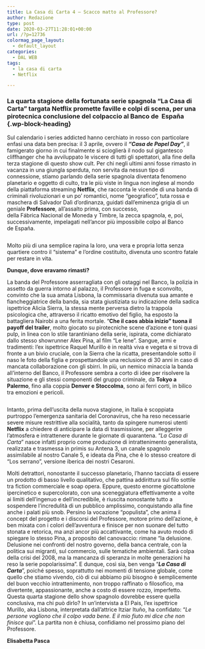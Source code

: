 ```yaml
---
title: La Casa di Carta 4 – Scacco matto al Professore?
author: Redazione
type: post
date: 2020-03-27T11:28:01+00:00
url: /?p=12736
colormag_page_layout:
  - default_layout
categories:
  - DAL WEB
tags:
  - la casa di carta
  - Netflix

---
```

### **La quarta stagione della fortunata serie spagnola “La Casa di Carta” targata Netflix promette faville e colpi di scena, per una pirotecnica conclusione del colpaccio al Banco de&nbsp;&nbsp;España**&nbsp; {.wp-block-heading}

Sul calendario i series addicted hanno cerchiato in rosso con particolare enfasi una data ben precisa: il 3 aprile, ovvero il **_“Casa de Papel Day”_**, il famigerato giorno in cui finalmente si scioglierà il nodo sul gigantesco cliffhanger che ha avviluppato le viscere di tutti gli spettatori, alla fine della terza stagione di questo show cult. Per chi negli ultimi anni fosse rimasto in vacanza in una giungla sperduta, non servita da nessun tipo di connessione, stiamo parlando della serie spagnola diventata fenomeno planetario e oggetto di culto, tra le più viste in lingua non inglese al mondo della piattaforma streaming **Netflix**, che racconta le vicende di una banda di criminali rivoluzionari e un po&#8217; romantici, nome “geografico”, tuta rossa e maschera di Salvador Dalì d&#8217;ordinanza, guidati dall&#8217;eminenza grigia di un geniale **Professore**, all&#8217;assalto prima, con successo, della Fábrica Nacional de Moneda y Timbre, la zecca spagnola, e, poi, successivamente, impelagati nell&#8217;ancor più impossibile colpo al Banco de España.  <figure class="wp-block-image size-large">

<img decoding="async" src="https://progressonline.it/wp-content/uploads/2020/03/cuirosità.015.jpeg" alt="" class="wp-image-12737" /> </figure> 

Molto più di una semplice rapina la loro, una vera e propria lotta senza quartiere contro il “sistema” e l&#8217;ordine costituito, divenuta uno scontro fatale per restare in vita. 

**Dunque, dove eravamo rimasti?** 

La banda del Professore asserragliata con gli ostaggi nel Banco, la polizia in assetto da guerra intorno al palazzo, il Professore in fuga e sconvolto, convinto che la sua amata Lisbona, la commissaria divenuta sua amante e fiancheggiatrice della banda, sia stata giustiziata su indicazione della sadica ispettrice Alicia Sierra, la stessa mente perversa dietro la trappola psicologica che, attraverso il ricatto emotivo del figlio, ha esposto la battagliera Nairobi a una ferita mortale. “**Che il caos abbia inizio” tuona il payoff del trailer**, molto giocato su pirotecniche scene d&#8217;azione e toni quasi pulp, in linea con lo stile tarantiniano della serie, ispirata, come dichiarato dallo stesso showrunner Alex Pina, al film “Le Iene”. Sangue, armi e tradimenti: l&#8217;ex ispettrice Raquel Murillo è in realtà viva e vegeta e si trova di fronte a un bivio cruciale, con la Sierra che la ricatta, presentandole sotto il naso le foto della figlia e prospettandole una reclusione di 30 anni in caso di mancata collaborazione con gli sbirri. In più, un nemico minaccia la banda all&#8217;interno del Banco, il Professore sembra a corto di idee per risolvere la situazione e gli stessi componenti del gruppo criminale, da **Tokyo a Palermo**, fino alla coppia **Denver e Stoccolma**, sono ai ferri corti, in bilico tra emozioni e pericoli.  

<div class="wp-block-image">
  <figure class="aligncenter size-large"><img decoding="async" src="https://progressonline.it/wp-content/uploads/2020/03/AAAABSn4BkIHsiWeLzQPyWIaGNL-zklUAs4h2NdR5fq1BN8MC7powQFsg95tnNwrk9GYTFSyiVmsgfLRzMqzfnx3l4RSZyvXAhGtbfZZ9vkgUQ5hikKH.jpg" alt="" class="wp-image-12739" /></figure>
</div>

Intanto, prima dell&#8217;uscita della nuova stagione, in Italia è scoppiata purtroppo l&#8217;emergenza sanitaria del Coronavirus, che ha reso necessarie severe misure restrittive alla socialità, tanto da spingere numerosi utenti **Netflix** a chiedere di anticipare la data di trasmissione, per alleggerire l&#8217;atmosfera e intrattenere durante le giornate di quarantena. “_La Casa di Carta_” nasce infatti proprio come produzione di intrattenimento generalista, realizzata e trasmessa in primis su Antena 3, un canale spagnolo assimilabile al nostro Canale 5, e ideata da Pina, che è lo stesso creatore di “Los serrano”, versione iberica dei nostri Cesaroni. 

Molti detrattori, nonostante il successo planetario, l&#8217;hanno tacciata di essere un prodotto di basso livello qualitativo, che pattina addirittura sul filo sottile tra fiction commerciale e soap opera. Eppure, questo enorme giocattolone ipercinetico e supercolorato, con una sceneggiatura effettivamente a volte ai limiti dell&#8217;ingenuo e dell&#8217;incredibile, è riuscita nonostante tutto a sospendere l&#8217;incredulità di un pubblico amplissimo, conquistando alla fine anche i palati più snob. Persino la vocazione “populista”, che anima il concept del progetto e i discorsi del Professore, motore primo dell&#8217;azione, è ben mixata con i colori dell&#8217;avventura e finisce per non suonare del tutto stonata e retorica, ma anzi ancor più accattivante, come ha avuto modo di spiegare lo stesso Pina, a proposito del canovaccio: rimane “la delusione. Delusione nei confronti del nostro governo, della banca centrale, con la politica sui migranti, sul commercio, sulle tematiche ambientali. Sarà colpa della crisi del 2008, ma la mancanza di speranza in molte generazioni ha reso la serie popolarissima”. E dunque, così sia, ben venga “**_La Casa di Carta_**”, poiché spesso, soprattutto nei momenti di tensione globale, come quello che stiamo vivendo, ciò di cui abbiamo più bisogno è semplicemente del buon vecchio intrattenimento, non troppo raffinato o filosofico, ma divertente, appassionante, anche a costo di essere rozzo, imperfetto. Questa quarta stagione dello show spagnolo dovrebbe essere quella conclusiva, ma chi può dirlo? In un’intervista a El Pais, l’ex ispettrice Murillo, aka Lisbona, interpretata dall&#8217;attrice Itziar Ituño, ha confidato: “_Le persone vogliono che il colpo vada bene. E il mio fiuto mi dice che non finisce qui_”. La partita non è chiusa, confidiamo nel prossimo piano del Professore. 

**Elisabetta Pasca**&nbsp;